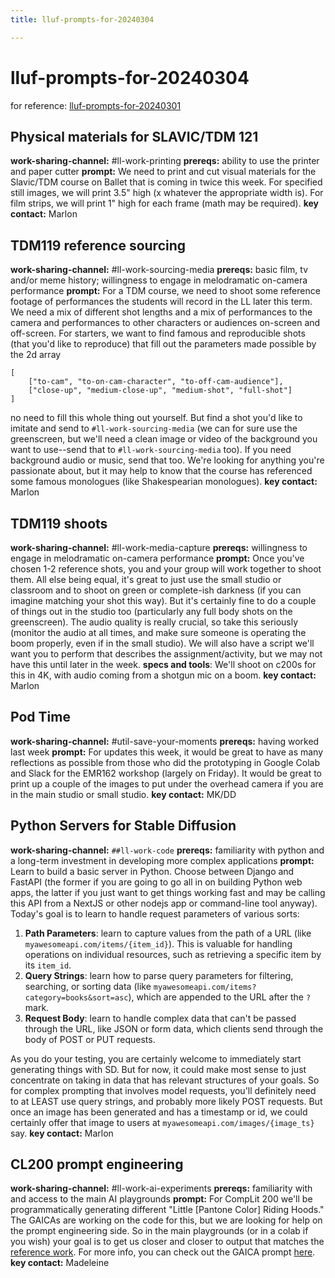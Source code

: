 ```yaml
---
title: lluf-prompts-for-20240304

---
```


# lluf-prompts-for-20240304

for reference: [lluf-prompts-for-20240301](/7EaLk30rRNaPtY7h7Xpy8Q)

## Physical materials for SLAVIC/TDM 121
**work-sharing-channel:** #ll-work-printing
**prereqs:** ability to use the printer and paper cutter
**prompt:** We need to print and cut visual materials for the Slavic/TDM course on Ballet that is coming in twice this week. For specified still images, we will print 3.5" high (x whatever the appropriate width is). For film strips, we will print 1" high for each frame (math may be required).
**key contact:** Marlon

## TDM119 reference sourcing
**work-sharing-channel:** #ll-work-sourcing-media
**prereqs:** basic film, tv and/or meme history; willingness to engage in melodramatic on-camera performance
**prompt:** For a TDM course, we need to shoot some reference footage of performances the students will record in the LL later this term. We need a mix of different shot lengths and a mix of performances to the camera and performances to other characters or audiences on-screen and off-screen. For starters, we want to find famous and reproducible shots (that you'd like to reproduce) that fill out the parameters made possible by the 2d array 
```
[
    ["to-cam", "to-on-cam-character", "to-off-cam-audience"], 
    ["close-up", "medium-close-up", "medium-shot", "full-shot"]
]
```
no need to fill this whole thing out yourself. But find a shot you'd like to imitate and send to `#ll-work-sourcing-media` (we can for sure use the greenscreen, but we'll need a clean image or video of the background you want to use--send that to `#ll-work-sourcing-media` too). If you need background audio or music, send that too. We're looking for anything you're passionate about, but it may help to know that the course has referenced some famous monologues (like Shakespearian monologues).
**key contact:** Marlon

## TDM119 shoots
**work-sharing-channel:** #ll-work-media-capture
**prereqs:** willingness to engage in melodramatic on-camera performance
**prompt:** Once you've chosen 1-2 reference shots, you and your group will work together to shoot them. All else being equal, it's great to just use the small studio or classroom and to shoot on green or complete-ish darkness (if you can imagine matching your shot this way). But it's certainly fine to do a couple of things out in the studio too (particularly any full body shots on the greenscreen). The audio quality is really crucial, so take this seriously (monitor the audio at all times, and make sure someone is operating the boom properly, even if in the small studio). We will also have a script we'll want you to perform that describes the assignment/activity, but we may not have this until later in the week.
**specs and tools**: We'll shoot on c200s for this in 4K, with audio coming from a shotgun mic on a boom. 
**key contact:** Marlon



## Pod Time
**work-sharing-channel:** #util-save-your-moments
**prereqs:** having worked last week
**prompt:** For updates this week, it would be great to have as many reflections as possible from those who did the prototyping in Google Colab and Slack for the EMR162 workshop (largely on Friday). It would be great to print up a couple of the images to put under the overhead camera if you are in the main studio or small studio.
**key contact:** MK/DD


## Python Servers for Stable Diffusion
**work-sharing-channel:** `##ll-work-code`
**prereqs:** familiarity with python and a long-term investment in developing more complex applications
**prompt:** Learn to build a basic server in Python. Choose between Django and FastAPI (the former if you are going to go all in on building Python web apps, the latter if you just want to get things working fast and may be calling this API from a NextJS or other nodejs app or command-line tool anyway). Today's goal is to learn to handle request parameters of various sorts:
1. **Path Parameters**: learn to capture values from the path of a URL (like `myawesomeapi.com/items/{item_id}`). This is valuable for handling operations on individual resources, such as retrieving a specific item by its `item_id`.
2. **Query Strings**: learn how to parse query parameters for filtering, searching, or sorting data (like `myawesomeapi.com/items?category=books&sort=asc`), which are appended to the URL after the `?` mark.
3. **Request Body**: learn to handle complex data that can't be passed through the URL, like JSON or form data, which clients send through the body of POST or PUT requests.

As you do your testing, you are certainly welcome to immediately start generating things with SD. But for now, it could make most sense to just concentrate on taking in data that has relevant structures of your goals. So for complex prompting that involves model requests, you'll definitely need to at LEAST use query strings, and probably more likely POST requests. But once an image has been generated and has a timestamp or id, we could certainly offer that image to users at `myawesomeapi.com/images/{image_ts}` say.
**key contact:** Marlon


## CL200 prompt engineering

**work-sharing-channel:** #ll-work-ai-experiments
**prereqs:** familiarity with and access to the main AI playgrounds
**prompt:** For CompLit 200 we'll be programmatically generating different "Little [Pantone Color] Riding Hoods." The GAICAs are working on the code for this, but we are looking for help on the prompt engineering side. So in the main playgrounds (or in a colab if you wish) your goal is to get us closer and closer to output that matches the [reference work](https://drive.google.com/drive/folders/1vCqCoXAuXA0e5QBoMAbgaSXY8Y7fhT2p). For more info, you can check out the GAICA prompt [here](https://hackmd.io/xUYisy20QBm7F2EXMdPVlw?both).
**key contact:** Madeleine
